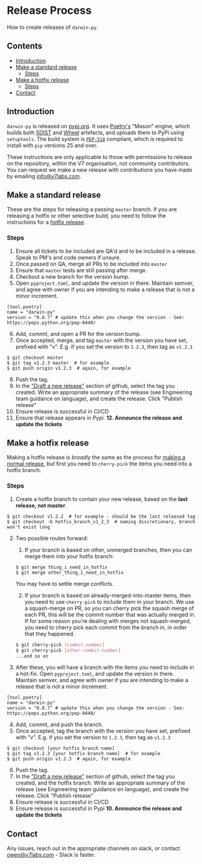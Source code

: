 # Release Process <!-- omit in toc -->

How to create releases of `darwin-py`.

## Contents <!-- omit in toc -->

- [Introduction](#introduction)
- [Make a standard release](#make-a-standard-release)
  - [Steps](#steps)
- [Make a hotfix release](#make-a-hotfix-release)
  - [Steps](#steps-1)
- [Contact](#contact)


## Introduction

`darwin-py` is released on [pypi.org](https://pypi.org/project/darwin-py/).  It uses [Poetry's]([https://poetry-python](https://python-poetry.org/)) "Mason" engine, which builds both [SDIST](https://docs.python.org/3/distutils/sourcedist.html) and [Wheel](https://pythonwheels.com/) artefacts, and uploads them to PyPi using `setuptools`.  The build system is [`PEP-518`](https://peps.python.org/pep-0518/) compliant, which is required to install with `pip` versions 25 and over.

These instructions are only applicable to those with permissions to release on the repository, within the V7 organisation, not community contributors.  You can request we make a new release with contributions you have made by emailing [info@v7labs.com](mailto:info@v7labs.com).

## Make a standard release

These are the steps for releasing a passing `master` branch.  If you are releasing a hotfix or other selective build, you need to follow the instructions for a [hotfix release](#make-a-hotfix-release).

### Steps

1. Ensure all tickets to be included are QA'd and to be included in a release.  Speak to PM's and code owners if unsure.
2. Once passed on QA, merge all PRs to be included into `master`
3. Ensure that `master` tests are still passing after merge.
4. Checkout a new branch for the version bump.
5. Open `pyproject.toml`, and update the version in there.  Maintain semver, and agree with owner if you are intending to make a release that is not a minor increment.
```
[tool.poetry]
name = "darwin-py"
version = "0.8.7" # update this when you change the version - See: https://peps.python.org/pep-0440/
```
6. Add, commit, and open a PR for the version bump.  
7. Once accepted, merge, and tag `master` with the version you have set, prefixed with "v".  E.g. if you set the version to `1.2.3`, then tag as `v1.2.3`
```shell
$ git checkout master
$ git tag v1.2.3 master  # for example
$ git push origin v1.2.3  # again, for example
```
8. Push the tag.
9.  In the ["Draft a new release"](https://github.com/v7labs/darwin-py/releases/new) section of github, select the tag you created.  Write an appropriate summary of the release (see Engineering team guidance on language), and create the release.  Click "Publish release"
10. Ensure release is successful in CI/CD
11. Ensure that release appears in Pypi.
**12. Announce the release and update the tickets**

## Make a hotfix release

Making a hotfix release is _broadly_ the same as the process for [making a normal release](#make-a-standard-release), but first you need to `cherry-pick` the items you need into a hotfix branch.

### Steps

1. Create a hotfix branch to contain your new release, based on the **last release, not master**.
```shell
$ git checkout v1.2.2  # for example - should be the last released tag
$ git checkout -b hotfix_branch_v1_2_3  # naming discretionary, branch won't exist long 
```
2. Two possible routes forward:
   1. If your branch is based on other, unmerged branches, then you can merge them into your hotfix branch:
    ```shell
    $ git merge thing_i_need_in_hotfix
    $ git merge other_thing_i_need_in_hotfix
    ```

    You may have to settle merge conflicts.

   2. If your branch is based on already-merged-into-master items, then you need to use `cherry-pick` to include them in your branch.  We use a squash-merge on PR, so you can cherry pick the squash merge of each PR, this will be the commit number that was actually merged in.  If for some reason you're dealing with merges not squash-merged, you need to cherry pick each commit from the branch in, in order that they happened.
   ```sh
   $ git cherry-pick [commit-number]
   $ git cherry-pick [other-commit-number]
   ...and so on
   ```
3. After these, you will have a branch with the items you need to include in a hot-fix.  Open `pyproject.toml`, and update the version in there.  Maintain semver, and agree with owner if you are intending to make a release that is not a minor increment.
```
[tool.poetry]
name = "darwin-py"
version = "0.8.7" # update this when you change the version - See: https://peps.python.org/pep-0440/
```
4. Add, commit, and push the branch. 
5. Once accepted, tag the branch with the version you have set, prefixed with "v".  E.g. if you set the version to `1.2.3`, then tag as `v1.2.3`
```shell
$ git checkout [your hotfix branch name]
$ git tag v1.2.3 [your hotfix branch name]  # for example
$ git push origin v1.2.3  # again, for example
```
6. Push the tag.
7.  In the ["Draft a new release"](https://github.com/v7labs/darwin-py/releases/new) section of github, select the tag you created, and the hotfix branch.  Write an appropriate summary of the release (see Engineering team guidance on language), and create the release.  Click "Publish release"
8.  Ensure release is successful in CI/CD
9.  Ensure release is successful in Pypi
**10. Announce the release and update the tickets**

## Contact

Any issues, reach out in the appropriate channels on slack, or contact owen@v7labs.com - Slack is faster.